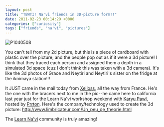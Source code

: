 ```yaml
---
layout: post
title: "TEWTI! Na'vi friends in 3D-picture form!!"
date: 2011-02-23 00:14:29 +0000
categories: ["curiosity"]
tags: ["friends", "na'vi", "pictures"]
---
```


![P1040508](http://farm6.static.flickr.com/5259/5469137559_42a60286ff_z.jpg)

You can't tell from my 2d picture, but this is a piece of cardboard with plastic over the picture, and the people pop out as if it were a 3d picture! I think that they traced each person and assigned them a depth in a simulated 3d space (cuz I don't think this was taken with a 3d camera). It's like the 3d photos of Grace and Neytiri and Neytiri's sister on the fridge at the iknimaya station!!!

It JUST came in the mail today from [Xelloss](http://forum.learnnavi.org/profile/?u=939), all the way from France. He's the one with the bracers next to me in the pic--he came here to california last year just for the Learn Na'vi workshop weekend with [Karyu Pawl](http://naviteri.org), hosted by [Prrton](http://masempul.org/blog/). Here's the company/technology used to create the 3d picture: http://www.limbricateur.com/Un_peu_de_theorie.html

The [Learn Na'vi](http://forum.learnnavi.org) community is truly amazing!